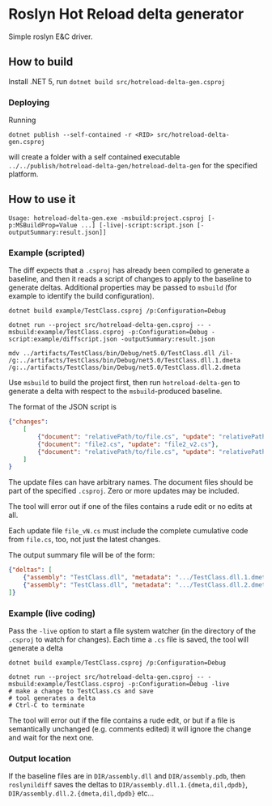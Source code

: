 
# Roslyn Hot Reload delta generator

Simple roslyn E&C driver.

## How to build

Install .NET 5, run `dotnet build src/hotreload-delta-gen.csproj`

### Deploying

Running

```
dotnet publish --self-contained -r <RID> src/hotreload-delta-gen.csproj
```

will create a folder with a self contained executable `../../publish/hotreload-delta-gen/hotreload-delta-gen` for the specified platform.


## How to use it

```console
Usage: hotreload-delta-gen.exe -msbuild:project.csproj [-p:MSBuildProp=Value ...] [-live|-script:script.json [-outputSummary:result.json]]
```

### Example (scripted)

The diff expects that a `.csproj` has already been compiled to generate a baseline, and then
it reads a script of changes to apply to the baseline to generate deltas.  Additional properties
may be passed to `msbuild` (for example to identify the build configuration).

```console
dotnet build example/TestClass.csproj /p:Configuration=Debug

dotnet run --project src/hotreload-delta-gen.csproj -- -msbuild:example/TestClass.csproj -p:Configuration=Debug -script:example/diffscript.json -outputSummary:result.json

mdv ../artifacts/TestClass/bin/Debug/net5.0/TestClass.dll /il- /g:../artifacts/TestClass/bin/Debug/net5.0/TestClass.dll.1.dmeta /g:../artifacts/TestClass/bin/Debug/net5.0/TestClass.dll.2.dmeta
```

Use `msbuild` to build the project first, then run `hotreload-delta-gen` to generate
a delta with respect to the `msbuild`-produced baseline.

The format of the JSON script is

```json
{"changes":
    [
        {"document": "relativePath/to/file.cs", "update": "relativePath/to/file_v1.cs"},
        {"document": "file2.cs", "update": "file2_v2.cs"},
        {"document": "relativePath/to/file.cs", "update": "relativePath/to/file_v3.cs"}
    ]
}
```

The update files can have arbitrary names.  The document files should be part of the specified `.csproj`.  Zero or more updates may be included.

The tool will error out if one of the files contains a rude edit or no edits at all.

Each update file `file_vN.cs` must include the complete cumulative code from `file.cs`, too, not just the latest changes.

The output summary file will be of the form:

```json
{"deltas": [
    {"assembly": "TestClass.dll", "metadata": ".../TestClass.dll.1.dmeta", "il": ".../TestClass.dll.1.dil", "pdb": ".../TestClass.dll.1.dpdb"},
    {"assembly": "TestClass.dll", "metadata": ".../TestClass.dll.2.dmeta", "il": ".../TestClass.dll.2.dil", "pdb": ".../TestClass.dll.2.dpdb"},
]}
```


### Example (live coding)

Pass the `-live` option to start a file system watcher (in the directory of the `.csproj` to watch for changes).  Each time a `.cs` file is saved, the tool will generate a delta

```console
dotnet build example/TestClass.csproj /p:Configuration=Debug

dotnet run --project src/hotreload-delta-gen.csproj -- -msbuild:example/TestClass.csproj -p:Configuration=Debug -live
# make a change to TestClass.cs and save
# tool generates a delta
# Ctrl-C to terminate
```

The tool will error out if the file contains a rude edit, or but if a file is semantically unchanged (e.g. comments edited) it will ignore the change and wait for the next one.

### Output location

If the baseline files are in `DIR/assembly.dll` and `DIR/assembly.pdb`, then `roslynildiff` saves the deltas to `DIR/assembly.dll.1.{dmeta,dil,dpdb}`, `DIR/assembly.dll.2.{dmeta,dil,dpdb}` etc...

